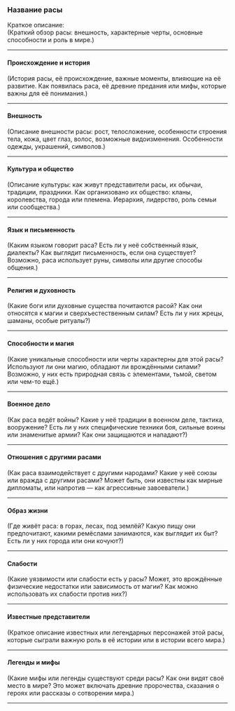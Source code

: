 ### Название расы

Краткое описание:  
(Краткий обзор расы: внешность, характерные черты, основные способности и роль в мире.)

---

#### Происхождение и история
(История расы, её происхождение, важные моменты, влияющие на её развитие. Как появилась раса, её древние предания или мифы, которые важны для её понимания.)

---

#### Внешность
(Описание внешности расы: рост, телосложение, особенности строения тела, кожа, цвет глаз, волос, возможные видоизменения. Особенности одежды, украшений, символов.)

---

#### Культура и общество
(Описание культуры: как живут представители расы, их обычаи, традиции, праздники. Как организовано их общество: кланы, королевства, города или племена. Иерархия, лидерство, роль семьи или сообщества.)

---

#### Язык и письменность
(Каким языком говорит раса? Есть ли у неё собственный язык, диалекты? Как выглядит письменность, если она существует? Возможно, раса использует руны, символы или другие способы общения.)

---

#### Религия и духовность
(Какие боги или духовные существа почитаются расой? Как они относятся к магии и сверхъестественным силам? Есть ли у них жрецы, шаманы, особые ритуалы?)

---

#### Способности и магия
(Какие уникальные способности или черты характерны для этой расы? Используют ли они магию, обладают ли врождёнными силами? Возможно, у них есть природная связь с элементами, тьмой, светом или чем-то ещё.)

---

#### Военное дело
(Как раса ведёт войны? Какие у неё традиции в военном деле, тактика, вооружение? Есть ли у них специфические техники боя, сильные воины или знаменитые армии? Как они защищаются и нападают?)

---

#### Отношения с другими расами
(Как раса взаимодействует с другими народами? Какие у неё союзы или вражда с другими расами? Может быть, они известны как мирные дипломаты, или напротив — как агрессивные завоеватели.)

---

#### Образ жизни
(Где живёт раса: в горах, лесах, под землёй? Какую пищу они предпочитают, какими ремёслами занимаются, как выглядит их быт? Есть ли у них города или они кочуют?)

---

#### Слабости
(Какие уязвимости или слабости есть у расы? Может, это врождённые физические недостатки или зависимость от магии? Как можно использовать их слабости против них?)

---

#### Известные представители
(Краткое описание известных или легендарных персонажей этой расы, которые сыграли важную роль в её истории или в истории всего мира.)

---

#### Легенды и мифы
(Какие мифы или легенды существуют среди расы? Как они видят своё место в мире? Это может включать древние пророчества, сказания о героях или рассказы о сотворении мира.)

---